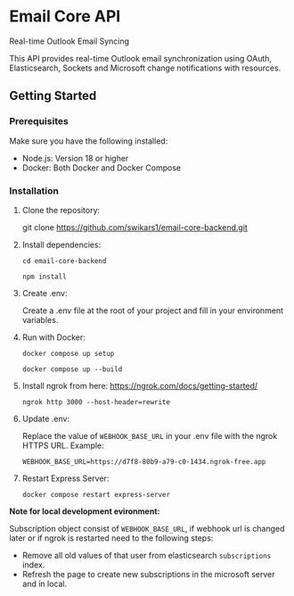 # Email Core API

Real-time Outlook Email Syncing

This API provides real-time Outlook email synchronization using OAuth, Elasticsearch, Sockets and Microsoft change notifications with resources.

## Getting Started

### Prerequisites

Make sure you have the following installed:

- Node.js: Version 18 or higher
- Docker: Both Docker and Docker Compose

### Installation

1. Clone the repository:

   git clone https://github.com/swikars1/email-core-backend.git

2. Install dependencies:

   `cd email-core-backend`

   `npm install`

3. Create .env:

   Create a .env file at the root of your project and fill in your environment variables.

4. Run with Docker:

   `docker compose up setup`

   `docker compose up --build`

5. Install ngrok from here: https://ngrok.com/docs/getting-started/

   `ngrok http 3000 --host-header=rewrite`

6. Update .env:

   Replace the value of `WEBHOOK_BASE_URL` in your .env file with the ngrok HTTPS URL. Example:

   `WEBHOOK_BASE_URL=https://d7f8-80b9-a79-c0-1434.ngrok-free.app`

7. Restart Express Server:

   `docker compose restart express-server`

**Note for local development evironment:**

Subscription object consist of `WEBHOOK_BASE_URL`, if webhook url is changed later or if ngrok is restarted need to the following steps:

- Remove all old values of that user from elasticsearch `subscriptions` index.
- Refresh the page to create new subscriptions in the microsoft server and in local.
